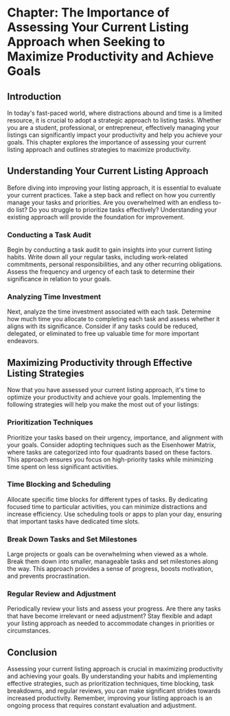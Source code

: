 Chapter: The Importance of Assessing Your Current Listing Approach when Seeking to Maximize Productivity and Achieve Goals
==========================================================================================================================

Introduction
------------

In today's fast-paced world, where distractions abound and time is a limited resource, it is crucial to adopt a strategic approach to listing tasks. Whether you are a student, professional, or entrepreneur, effectively managing your listings can significantly impact your productivity and help you achieve your goals. This chapter explores the importance of assessing your current listing approach and outlines strategies to maximize productivity.

Understanding Your Current Listing Approach
-------------------------------------------

Before diving into improving your listing approach, it is essential to evaluate your current practices. Take a step back and reflect on how you currently manage your tasks and priorities. Are you overwhelmed with an endless to-do list? Do you struggle to prioritize tasks effectively? Understanding your existing approach will provide the foundation for improvement.

### Conducting a Task Audit

Begin by conducting a task audit to gain insights into your current listing habits. Write down all your regular tasks, including work-related commitments, personal responsibilities, and any other recurring obligations. Assess the frequency and urgency of each task to determine their significance in relation to your goals.

### Analyzing Time Investment

Next, analyze the time investment associated with each task. Determine how much time you allocate to completing each task and assess whether it aligns with its significance. Consider if any tasks could be reduced, delegated, or eliminated to free up valuable time for more important endeavors.

Maximizing Productivity through Effective Listing Strategies
------------------------------------------------------------

Now that you have assessed your current listing approach, it's time to optimize your productivity and achieve your goals. Implementing the following strategies will help you make the most out of your listings:

### Prioritization Techniques

Prioritize your tasks based on their urgency, importance, and alignment with your goals. Consider adopting techniques such as the Eisenhower Matrix, where tasks are categorized into four quadrants based on these factors. This approach ensures you focus on high-priority tasks while minimizing time spent on less significant activities.

### Time Blocking and Scheduling

Allocate specific time blocks for different types of tasks. By dedicating focused time to particular activities, you can minimize distractions and increase efficiency. Use scheduling tools or apps to plan your day, ensuring that important tasks have dedicated time slots.

### Break Down Tasks and Set Milestones

Large projects or goals can be overwhelming when viewed as a whole. Break them down into smaller, manageable tasks and set milestones along the way. This approach provides a sense of progress, boosts motivation, and prevents procrastination.

### Regular Review and Adjustment

Periodically review your lists and assess your progress. Are there any tasks that have become irrelevant or need adjustment? Stay flexible and adapt your listing approach as needed to accommodate changes in priorities or circumstances.

Conclusion
----------

Assessing your current listing approach is crucial in maximizing productivity and achieving your goals. By understanding your habits and implementing effective strategies, such as prioritization techniques, time blocking, task breakdowns, and regular reviews, you can make significant strides towards increased productivity. Remember, improving your listing approach is an ongoing process that requires constant evaluation and adjustment.
